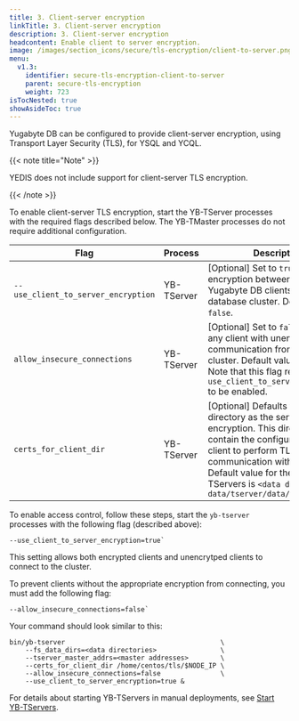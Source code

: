 ```yaml
---
title: 3. Client-server encryption
linkTitle: 3. Client-server encryption
description: 3. Client-server encryption
headcontent: Enable client to server encryption.
image: /images/section_icons/secure/tls-encryption/client-to-server.png
menu:
  v1.3:
    identifier: secure-tls-encryption-client-to-server
    parent: secure-tls-encryption
    weight: 723
isTocNested: true
showAsideToc: true
---
```


Yugabyte DB can be configured to provide client-server encryption, using Transport Layer Security (TLS), for YSQL and YCQL.

{{< note title="Note" >}}

YEDIS does not include support for client-server TLS encryption.

{{< /note >}}

To enable client-server TLS encryption, start the YB-TServer processes with the required flags described below. The YB-TMaster processes do not require additional configuration.

Flag                                 | Process    | Description                  |
-------------------------------------|--------------------------|------------------------------|
`--use_client_to_server_encryption`  | YB-TServer | [Optional] Set to `true` to enable encryption between the various Yugabyte DB clients and the database cluster. Default value is `false`. |
`allow_insecure_connections`         | YB-TServer | [Optional] Set to `false` to disallow any client with unencrypted communication from joining this cluster. Default value is `true`. Note that this flag requires `use_client_to_server_encryption` to be enabled. |
`certs_for_client_dir`               | YB-TServer | [Optional] Defaults to the same directory as the server to server encryption. This directory should contain the configuration for the client to perform TLS communication with the cluster. Default value for the YB-TServers is `<data drive>/yb-data/tserver/data/certs`  |

To enable access control, follow these steps, start the `yb-tserver` processes with the following flag (described above):
  
```
--use_client_to_server_encryption=true`
```

This setting allows both encrypted clients and unencrytped clients to connect to the cluster.

To prevent clients without the appropriate encryption from connecting, you must add the following flag:

```
--allow_insecure_connections=false`
```

Your command should look similar to this:

```
bin/yb-tserver                                       \
    --fs_data_dirs=<data directories>                \
    --tserver_master_addrs=<master addresses>        \
    --certs_for_client_dir /home/centos/tls/$NODE_IP \
    --allow_insecure_connections=false               \
    --use_client_to_server_encryption=true &
```

For details about starting YB-TServers in manual deployments, see [Start YB-TServers](../../../deploy/manual-deployment/start-tservers/).
